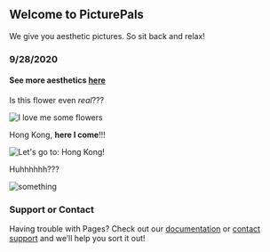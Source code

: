 ## Welcome to PicturePals

We give you aesthetic pictures. So sit back and relax!

### 9/28/2020
#### See more aesthetics [here](https://unsplash.com/s/photos/aesthetic)

Is this flower even _real_???

![I love me some flowers](https://images.unsplash.com/photo-1546471180-335a013cb87b?ixlib=rb-1.2.1&ixid=eyJhcHBfaWQiOjEyMDd9&auto=format&fit=crop&w=500&q=60)

Hong Kong, **here I come**!!!

![Let's go to: Hong Kong!](https://images.unsplash.com/photo-1533003505519-6a9b92ed4911?ixlib=rb-1.2.1&ixid=eyJhcHBfaWQiOjEyMDd9&auto=format&fit=crop&w=500&q=60)

Huhhhhhh???

![something](https://images.unsplash.com/photo-1509114397022-ed747cca3f65?ixlib=rb-1.2.1&ixid=eyJhcHBfaWQiOjEyMDd9&auto=format&fit=crop&w=500&q=60)


### Support or Contact

Having trouble with Pages? Check out our [documentation](https://docs.github.com/categories/github-pages-basics/) or [contact support](https://github.com/contact) and we’ll help you sort it out!

